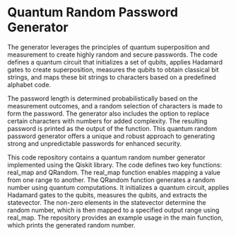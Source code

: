 # Quantum Random Password Generator

The generator leverages the principles of quantum superposition and measurement to create highly random and secure passwords. The code defines a quantum circuit that initializes a set of qubits, applies Hadamard gates to create superposition, measures the qubits to obtain classical bit strings, and maps these bit strings to characters based on a predefined alphabet code. 

The password length is determined probabilistically based on the measurement outcomes, and a random selection of characters is made to form the password. The generator also includes the option to replace certain characters with numbers for added complexity. The resulting password is printed as the output of the function. This quantum random password generator offers a unique and robust approach to generating strong and unpredictable passwords for enhanced security.

This code repository contains a quantum random number generator implemented using the Qiskit library. The code defines two key functions: real_map and QRandom. The real_map function enables mapping a value from one range to another. The QRandom function generates a random number using quantum computations. It initializes a quantum circuit, applies Hadamard gates to the qubits, measures the qubits, and extracts the statevector. The non-zero elements in the statevector determine the random number, which is then mapped to a specified output range using real_map. The repository provides an example usage in the main function, which prints the generated random number.
